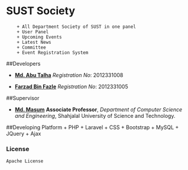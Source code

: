 
# SUST Society
        + All Department Society of SUST in one panel
		+ User Panel
		+ Upcoming Events
		+ Latest News
	    + Committee
	    + Event Registration System


##Developers

* **[Md. Abu Talha](https://github.com/talha08)**
*Registration No*: 2012331008

* **[Farzad Bin Fazle](https://github.com/revegon)**
*Registration No*: 2012331005


##Supervisor

* **[Md. Masum](https://github.com/)**
**Associate Professor**, *Department of Computer Science and Engineering*, Shahjalal University of Science and Technology.


##Developing Platform
    + PHP
    + Laravel
    + CSS
    + Bootstrap
    + MySQL
    + JQuery
    + Ajax


### License
 	Apache License


